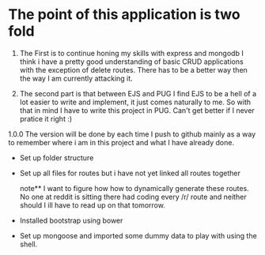 # The point of this application is two fold

1. The First is to continue honing my skills with express and mongodb I think i have a pretty good understanding of basic CRUD applications with the exception of delete routes. There has to be a better way then the way I am currently attacking it.

2. The second part is that between EJS and PUG I find EJS to be a hell of a lot easier to write and implement, it just comes naturally to me. So with that in mind I have to write this project in PUG. Can't get better if I never pratice it right :)

1.0.0 The version will be done by each time I push to github mainly as a way to remember where i am in this project and what I have already done.

- Set up folder structure
- Set up all files for routes but i have not yet linked all routes together

    note** I want to figure how how to dynamically generate these routes. No one at reddit is sitting there had coding every /r/ route and neither should I ill have to read up on that tomorrow.
- Installed bootstrap using bower
- Set up mongoose and imported some dummy data to play with using the shell.  
